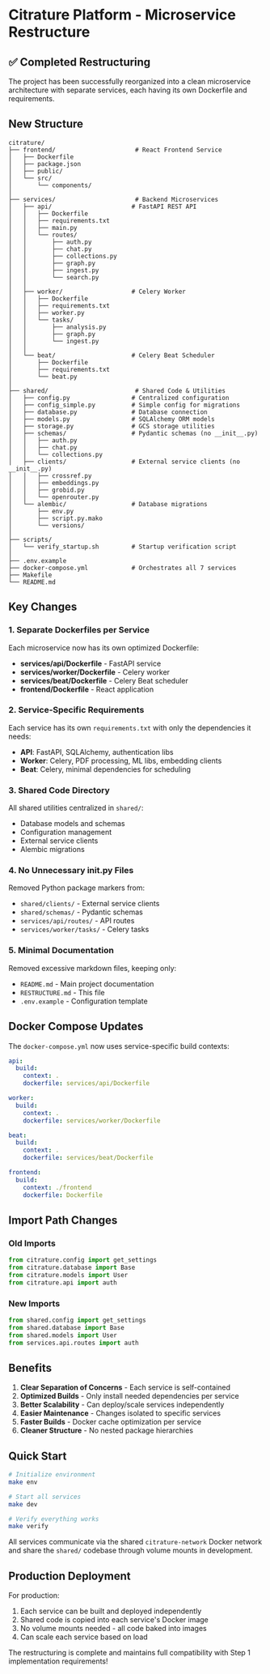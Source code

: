 # Citrature Platform - Microservice Restructure

## ✅ Completed Restructuring

The project has been successfully reorganized into a clean microservice architecture with separate services, each having its own Dockerfile and requirements.

## New Structure

```
citrature/
├── frontend/                      # React Frontend Service
│   ├── Dockerfile
│   ├── package.json
│   ├── public/
│   └── src/
│       └── components/
│
├── services/                      # Backend Microservices
│   ├── api/                      # FastAPI REST API
│   │   ├── Dockerfile
│   │   ├── requirements.txt
│   │   ├── main.py
│   │   └── routes/
│   │       ├── auth.py
│   │       ├── chat.py
│   │       ├── collections.py
│   │       ├── graph.py
│   │       ├── ingest.py
│   │       └── search.py
│   │
│   ├── worker/                   # Celery Worker
│   │   ├── Dockerfile
│   │   ├── requirements.txt
│   │   ├── worker.py
│   │   └── tasks/
│   │       ├── analysis.py
│   │       ├── graph.py
│   │       └── ingest.py
│   │
│   └── beat/                     # Celery Beat Scheduler
│       ├── Dockerfile
│       ├── requirements.txt
│       └── beat.py
│
├── shared/                        # Shared Code & Utilities
│   ├── config.py                 # Centralized configuration
│   ├── config_simple.py          # Simple config for migrations
│   ├── database.py               # Database connection
│   ├── models.py                 # SQLAlchemy ORM models
│   ├── storage.py                # GCS storage utilities
│   ├── schemas/                  # Pydantic schemas (no __init__.py)
│   │   ├── auth.py
│   │   ├── chat.py
│   │   └── collections.py
│   ├── clients/                  # External service clients (no __init__.py)
│   │   ├── crossref.py
│   │   ├── embeddings.py
│   │   ├── grobid.py
│   │   └── openrouter.py
│   └── alembic/                  # Database migrations
│       ├── env.py
│       ├── script.py.mako
│       └── versions/
│
├── scripts/
│   └── verify_startup.sh         # Startup verification script
│
├── .env.example
├── docker-compose.yml            # Orchestrates all 7 services
├── Makefile
└── README.md
```

## Key Changes

### 1. **Separate Dockerfiles per Service**

Each microservice now has its own optimized Dockerfile:

- **services/api/Dockerfile** - FastAPI service
- **services/worker/Dockerfile** - Celery worker
- **services/beat/Dockerfile** - Celery Beat scheduler  
- **frontend/Dockerfile** - React application

### 2. **Service-Specific Requirements**

Each service has its own `requirements.txt` with only the dependencies it needs:

- **API**: FastAPI, SQLAlchemy, authentication libs
- **Worker**: Celery, PDF processing, ML libs, embedding clients
- **Beat**: Celery, minimal dependencies for scheduling

### 3. **Shared Code Directory**

All shared utilities centralized in `shared/`:

- Database models and schemas
- Configuration management
- External service clients
- Alembic migrations

### 4. **No Unnecessary __init__.py Files**

Removed Python package markers from:
- `shared/clients/` - External service clients
- `shared/schemas/` - Pydantic schemas
- `services/api/routes/` - API routes
- `services/worker/tasks/` - Celery tasks

### 5. **Minimal Documentation**

Removed excessive markdown files, keeping only:
- `README.md` - Main project documentation
- `RESTRUCTURE.md` - This file
- `.env.example` - Configuration template

## Docker Compose Updates

The `docker-compose.yml` now uses service-specific build contexts:

```yaml
api:
  build:
    context: .
    dockerfile: services/api/Dockerfile

worker:
  build:
    context: .
    dockerfile: services/worker/Dockerfile

beat:
  build:
    context: .
    dockerfile: services/beat/Dockerfile

frontend:
  build:
    context: ./frontend
    dockerfile: Dockerfile
```

## Import Path Changes

### Old Imports
```python
from citrature.config import get_settings
from citrature.database import Base
from citrature.models import User
from citrature.api import auth
```

### New Imports
```python
from shared.config import get_settings
from shared.database import Base
from shared.models import User
from services.api.routes import auth
```

## Benefits

1. **Clear Separation of Concerns** - Each service is self-contained
2. **Optimized Builds** - Only install needed dependencies per service
3. **Better Scalability** - Can deploy/scale services independently
4. **Easier Maintenance** - Changes isolated to specific services
5. **Faster Builds** - Docker cache optimization per service
6. **Cleaner Structure** - No nested package hierarchies

## Quick Start

```bash
# Initialize environment
make env

# Start all services
make dev

# Verify everything works
make verify
```

All services communicate via the shared `citrature-network` Docker network and share the `shared/` codebase through volume mounts in development.

## Production Deployment

For production:
1. Each service can be built and deployed independently
2. Shared code is copied into each service's Docker image
3. No volume mounts needed - all code baked into images
4. Can scale each service based on load

The restructuring is complete and maintains full compatibility with Step 1 implementation requirements!

